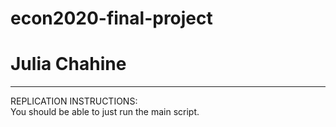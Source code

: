 # econ2020-final-project
# Julia Chahine

-------------
REPLICATION INSTRUCTIONS: \
You should be able to just run the main script. 